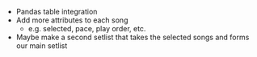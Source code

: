 - Pandas table integration
- Add more attributes to each song
    - e.g. selected, pace, play order, etc.
- Maybe make a second setlist that takes the selected songs and forms our main setlist